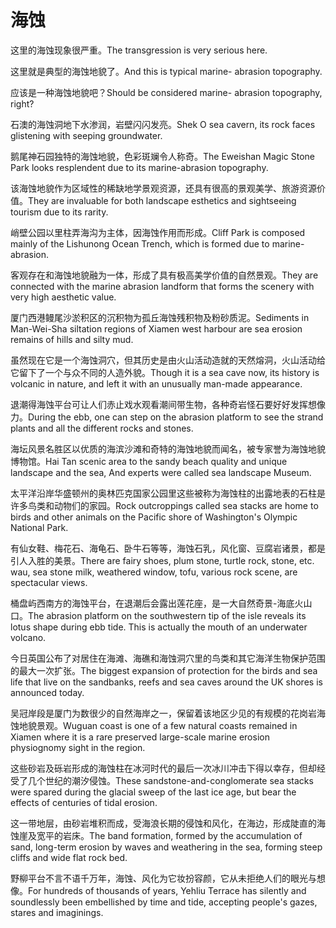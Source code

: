 # 海蚀

<p><span class="chinese">这里的海蚀现象很严重。</span><span class="english">The transgression is very serious here.</span></p>

<p><span class="chinese">这里就是典型的海蚀地貌了。</span><span class="english">And this is typical marine- abrasion topography.</span></p>

<p><span class="chinese">应该是一种海蚀地貌吧？</span><span class="english">Should be considered marine- abrasion topography, right?</span></p>

<p><span class="chinese">石澳的海蚀洞地下水渗润，岩壁闪闪发亮。</span><span class="english">Shek O sea cavern, its rock faces glistening with seeping groundwater.</span></p>

<p><span class="chinese">鹅尾神石园独特的海蚀地貌，色彩斑斓令人称奇。</span><span class="english">The Eweishan Magic Stone Park looks resplendent due to its marine-abrasion topography.</span></p>

<p><span class="chinese">该海蚀地貌作为区域性的稀缺地学景观资源，还具有很高的景观美学、旅游资源价值。</span><span class="english">They are invaluable for both landscape esthetics and sightseeing tourism due to its rarity.</span></p>

<p><span class="chinese">峭壁公园以里柱弄海沟为主体，因海蚀作用而形成。</span><span class="english">Cliff Park is composed mainly of the Lishunong Ocean Trench, which is formed due to marine-abrasion.</span></p>

<p><span class="chinese">客观存在和海蚀地貌融为一体，形成了具有极高美学价值的自然景观。</span><span class="english">They are connected with the marine abrasion landform that forms the scenery with very high aesthetic value.</span></p>

<p><span class="chinese">厦门西港鳗尾沙淤积区的沉积物为孤丘海蚀残积物及粉砂质泥。</span><span class="english">Sediments in Man-Wei-Sha siltation regions of Xiamen west harbour are sea erosion remains of hills and silty mud.</span></p>

<p><span class="chinese">虽然现在它是一个海蚀洞穴，但其历史是由火山活动造就的天然熔洞，火山活动给它留下了一个与众不同的人造外貌。</span><span class="english">Though it is a sea cave now, its history is volcanic in nature, and left it with an unusually man-made appearance.</span></p>

<p><span class="chinese">退潮得海蚀平台可让人们赤止戏水观看潮间带生物，各种奇岩怪石要好好发挥想像力。</span><span class="english">During the ebb, one can step on the abrasion platform to see the strand plants and all the different rocks and stones.</span></p>

<p><span class="chinese">海坛风景名胜区以优质的海滨沙滩和奇特的海蚀地貌而闻名，被专家誉为海蚀地貌博物馆。</span><span class="english">Hai Tan scenic area to the sandy beach quality and unique landscape and the sea, And experts were called sea landscape Museum.</span></p>

<p><span class="chinese">太平洋沿岸华盛顿州的奥林匹克国家公园里这些被称为海蚀柱的出露地表的石柱是许多鸟类和动物们的家园。</span><span class="english">Rock outcroppings called sea stacks are home to birds and other animals on the Pacific shore of Washington's Olympic National Park.</span></p>

<p><span class="chinese">有仙女鞋、梅花石、海龟石、卧牛石等等，海蚀石乳，风化窗、豆腐岩诸景，都是引人入胜的美景。</span><span class="english">There are fairy shoes, plum stone, turtle rock, stone, etc. wau, sea stone milk, weathered window, tofu, various rock scene, are spectacular views.</span></p>

<p><span class="chinese">桶盘屿西南方的海蚀平台，在退潮后会露出莲花座，是一大自然奇景-海底火山口。</span><span class="english">The abrasion platform on the southwestern tip of the isle reveals its lotus shape during ebb tide. This is actually the mouth of an underwater volcano.</span></p>

<p><span class="chinese">今日英国公布了对居住在海滩、海礁和海蚀洞穴里的鸟类和其它海洋生物保护范围的最大一次扩张。</span><span class="english">The biggest expansion of protection for the birds and sea life that live on the sandbanks, reefs and sea caves around the UK shores is announced today.</span></p>

<p><span class="chinese">吴冠岸段是厦门为数很少的自然海岸之一，保留着该地区少见的有规模的花岗岩海蚀地貌景观。</span><span class="english">Wuguan coast is one of a few natural coasts remained in Xiamen where it is a rare preserved large-scale marine erosion physiognomy sight in the region.</span></p>

<p><span class="chinese">这些砂岩及砾岩形成的海蚀柱在冰河时代的最后一次冰川冲击下得以幸存，但却经受了几个世纪的潮汐侵蚀。</span><span class="english">These sandstone-and-conglomerate sea stacks were spared during the glacial sweep of the last ice age, but bear the effects of centuries of tidal erosion.</span></p>

<p><span class="chinese">这一带地层，由砂岩堆积而成，受海浪长期的侵蚀和风化，在海边，形成陡直的海蚀崖及宽平的岩床。</span><span class="english">The band formation, formed by the accumulation of sand, long-term erosion by waves and weathering in the sea, forming steep cliffs and wide flat rock bed.</span></p>

<p><span class="chinese">野柳平台不言不语千万年，海蚀、风化为它妆扮容颜，它从未拒绝人们的眼光与想像。</span><span class="english">For hundreds of thousands of years, Yehliu Terrace has silently and soundlessly been embellished by time and tide, accepting people's gazes, stares and imaginings.</span></p>

